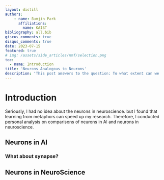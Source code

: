 ```yaml
---
layout: distill
authors: 
    - name: Bumjin Park
      affiliations:
        name: KAIST
bibliography: all.bib
giscus_comments: true
disqus_comments: true
date: 2023-07-15
featured: true
# img: /assets/side_articles/nmf/selection.png
toc:
  - name: Introduction
title: 'Neurons Analogous to Neurons'
description: 'This post answers to the question: To what extent can we describe neurons in AI with neurons in neuroscience?'
---
```


# Introduction 

Seriously, I had no idea about the neurons in neuroscience. but I found that learning from metaphors can speed up my research. Therefore, I conducted personal analysis on comparisons of neurons in AI and neurons in neuroscience. 



## Neurons in AI


### What about synapse? 



## Neurons in NeuroScience


